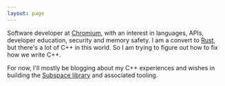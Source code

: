 ```yaml
---
layout: page
---
```

Software developer at [Chromium](https://www.chromium.org/Home/), with an interest in languages, APIs, developer education, security and memory safety. I am a convert to [Rust](https://www.rust-lang.org/), but there's a lot of C++ in this world. So I am trying to figure out how to fix how we write C++.

For now, I'll mostly be blogging about my C++ experiences and wishes in building the [Subspace library](https://github.com/chromium/subspace) and associated tooling.
